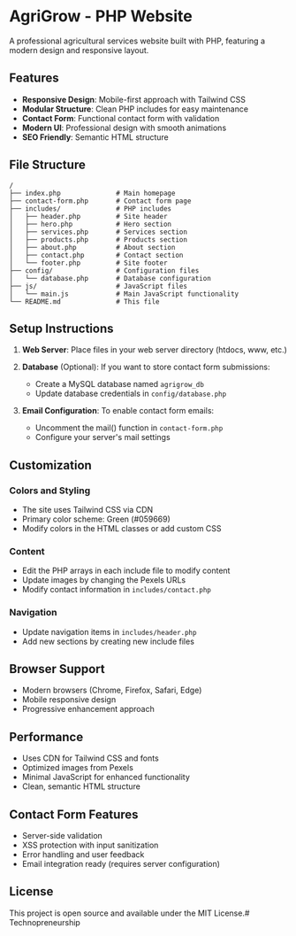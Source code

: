 # AgriGrow - PHP Website

A professional agricultural services website built with PHP, featuring a modern design and responsive layout.

## Features

- **Responsive Design**: Mobile-first approach with Tailwind CSS
- **Modular Structure**: Clean PHP includes for easy maintenance
- **Contact Form**: Functional contact form with validation
- **Modern UI**: Professional design with smooth animations
- **SEO Friendly**: Semantic HTML structure

## File Structure

```
/
├── index.php              # Main homepage
├── contact-form.php       # Contact form page
├── includes/              # PHP includes
│   ├── header.php         # Site header
│   ├── hero.php           # Hero section
│   ├── services.php       # Services section
│   ├── products.php       # Products section
│   ├── about.php          # About section
│   ├── contact.php        # Contact section
│   └── footer.php         # Site footer
├── config/                # Configuration files
│   └── database.php       # Database configuration
├── js/                    # JavaScript files
│   └── main.js            # Main JavaScript functionality
└── README.md              # This file
```

## Setup Instructions

1. **Web Server**: Place files in your web server directory (htdocs, www, etc.)

2. **Database** (Optional): If you want to store contact form submissions:
   - Create a MySQL database named `agrigrow_db`
   - Update database credentials in `config/database.php`

3. **Email Configuration**: To enable contact form emails:
   - Uncomment the mail() function in `contact-form.php`
   - Configure your server's mail settings

## Customization

### Colors and Styling
- The site uses Tailwind CSS via CDN
- Primary color scheme: Green (#059669)
- Modify colors in the HTML classes or add custom CSS

### Content
- Edit the PHP arrays in each include file to modify content
- Update images by changing the Pexels URLs
- Modify contact information in `includes/contact.php`

### Navigation
- Update navigation items in `includes/header.php`
- Add new sections by creating new include files

## Browser Support

- Modern browsers (Chrome, Firefox, Safari, Edge)
- Mobile responsive design
- Progressive enhancement approach

## Performance

- Uses CDN for Tailwind CSS and fonts
- Optimized images from Pexels
- Minimal JavaScript for enhanced functionality
- Clean, semantic HTML structure

## Contact Form Features

- Server-side validation
- XSS protection with input sanitization
- Error handling and user feedback
- Email integration ready (requires server configuration)

## License

This project is open source and available under the MIT License.#   T e c h n o p r e n e u r s h i p  
 